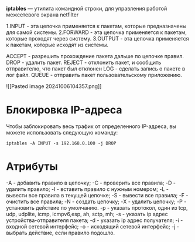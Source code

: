 **iptables** — утилита командной строки, для управления работой межсетевого экрана netfilter

1.INPUT - эта цепочка применяется к пакетам, которые предназначены для самой системы.
2.FORWARD - эта цепочка применяется к пакетам, которые проходят через систему.
3.OUTPUT - эта цепочка применяется к пакетам, которые исходят из системы.

ACCEPT - разрешить прохождение пакета дальше по цепочке правил.
DROP - удалить пакет.
REJECT - отклонить пакет, и сообщить отправителю, что пакет был отклонен
LOG - сделать запись о пакете в лог файл. 
QUEUE - отправить пакет пользовательскому приложению.

![[Pasted image 20241006104357.png]]

# Блокировка IP-адреса

Чтобы заблокировать весь трафик от определенного IP-адреса, вы можете использовать следующую команду:

```
iptables -A INPUT -s 192.168.0.100 -j DROP
```

# Атрибуты
-A - добавить правило в цепочку;
-С - проверить все правила;
-D - удалить правило;
-I - вставить правило с нужным номером;
-L - вывести все правила в текущей цепочке; 
-S - вывести все правила; 
-F - очистить все правила; 
-N - создать цепочку; 
-X - удалить цепочку; 
-P - установить действие по умолчанию. 
-p - указать протокол, один из tcp, udp, udplite, icmp, icmpv6,esp, ah, sctp, mh;
-s - указать ip адрес устройства-отправителя пакета;
-d - указать ip адрес получателя; 
-i - входной сетевой интерфейс; 
-o - исходящий сетевой интерфейс; 
-j - выбрать действие, если правило подошло.